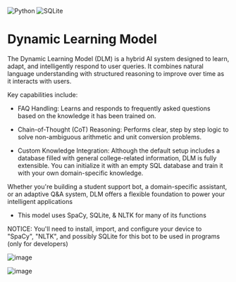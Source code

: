 ![Python](https://img.shields.io/badge/python-3670A0?style=for-the-badge&logo=python&logoColor=ffdd54)
![SQLite](https://img.shields.io/badge/SQLite-003B57?style=flat-square&logo=SQLite&logoColor=white)

# Dynamic Learning Model
The Dynamic Learning Model (DLM) is a hybrid AI system designed to learn, adapt, and intelligently respond to user queries. It combines natural language understanding with structured reasoning to improve over time as it interacts with users.

Key capabilities include:

* FAQ Handling: Learns and responds to frequently asked questions based on the knowledge it has been trained on.

* Chain-of-Thought (CoT) Reasoning: Performs clear, step by step logic to solve non-ambiguous arithmetic and unit conversion problems.

* Custom Knowledge Integration: Although the default setup includes a database filled with general college-related information, DLM is fully extensible. You can initialize it with an empty SQL database and train it with your own domain-specific knowledge.

Whether you're building a student support bot, a domain-specific assistant, or an adaptive Q&A system, DLM offers a flexible foundation to power your intelligent applications

* This model uses SpaCy, SQLite, & NLTK for many of its functions

NOTICE: You'll need to install, import, and configure your device to "SpaCy", "NLTK", and possibly SQLite for this bot to be used in programs (only for developers)


![image](https://github.com/user-attachments/assets/340dc69a-8374-45df-ac1e-82431c5111f2)


![image](https://github.com/user-attachments/assets/422f1045-07bc-4ddf-ae28-9f5731324b93)
